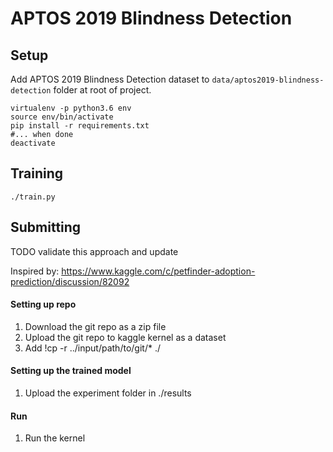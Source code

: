 # APTOS 2019 Blindness Detection

## Setup

Add APTOS 2019 Blindness Detection dataset to `data/aptos2019-blindness-detection` folder at root of project.

```
virtualenv -p python3.6 env
source env/bin/activate
pip install -r requirements.txt
#... when done
deactivate
```


## Training

```
./train.py
```

## Submitting

TODO validate this approach and update 

Inspired by: https://www.kaggle.com/c/petfinder-adoption-prediction/discussion/82092

#### Setting up repo
1. Download the git repo as a zip file
2. Upload the git repo to kaggle kernel as a dataset
3. Add !cp -r ../input/path/to/git/* ./

#### Setting up the trained model
1. Upload the experiment folder in ./results

#### Run
1. Run the kernel

